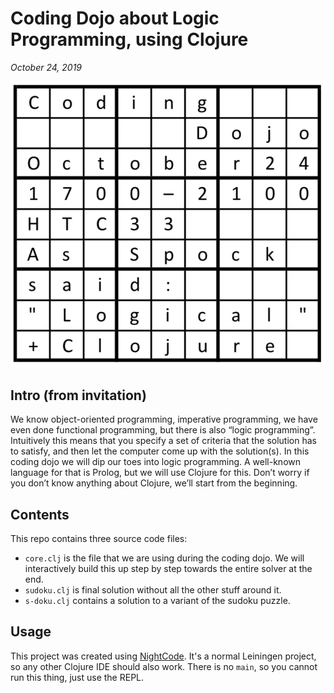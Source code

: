 # Coding Dojo about Logic Programming, using Clojure

*October 24, 2019*

![Puzzle](https://raw.githubusercontent.com/Coding-Dojos-Eindhoven/website/master/2019-10-24/puzzle.png)

## Intro (from invitation)

We know object-oriented programming, imperative programming, we have even done
functional programming, but there is also “logic programming”. Intuitively this
means that you specify a set of criteria that the solution has to satisfy, and
then let the computer come up with the solution(s). In this coding dojo we will
dip our toes into logic programming. A well-known language for that is Prolog,
but we will use Clojure for this. Don’t worry if you don’t know anything about
Clojure, we’ll start from the beginning.

## Contents

This repo contains three source code files:

* `core.clj` is the file that we are using during the coding dojo. We will
  interactively build this up step by step towards the entire solver at the end.
* `sudoku.clj` is final solution without all the other stuff around it.
* `s-doku.clj` contains a solution to a variant of the sudoku puzzle.

## Usage

This project was created using [NightCode][NightCode]. It's a normal Leiningen
project, so any other Clojure IDE should also work. There is no `main`, so you
cannot run this thing, just use the REPL.

[NightCode]: https://sekao.net/nightcode/
